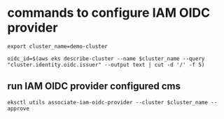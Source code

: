 # commands to configure IAM OIDC provider 

```
export cluster_name=demo-cluster
```

```
oidc_id=$(aws eks describe-cluster --name $cluster_name --query "cluster.identity.oidc.issuer" --output text | cut -d '/' -f 5) 
```

## run IAM OIDC provider configured cms

```
eksctl utils associate-iam-oidc-provider --cluster $cluster_name --approve
```
